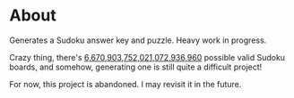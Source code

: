 # About
Generates a Sudoku answer key and puzzle. Heavy work in progress.

Crazy thing, there's [6,670,903,752,021,072,936,960](https://en.wikipedia.org/wiki/Mathematics_of_Sudoku) possible valid Sudoku boards, and somehow, generating one is still quite a difficult project!

For now, this project is abandoned. I may revisit it in the future.
